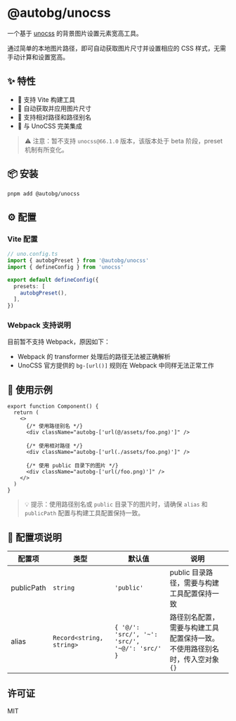 # @autobg/unocss

一个基于 [unocss](https://github.com/unocss/unocss) 的背景图片设置元素宽高工具。

通过简单的本地图片路径，即可自动获取图片尺寸并设置相应的 CSS 样式，无需手动计算和设置宽高。

## ✨ 特性

- 🚀 支持 Vite 构建工具
- 🔄 自动获取并应用图片尺寸
- 📍 支持相对路径和路径别名
- 🎨 与 UnoCSS 完美集成

> ⚠️ 注意：暂不支持 `unocss@66.1.0` 版本，该版本处于 beta 阶段，preset 机制有所变化。

## 📦 安装

```bash
pnpm add @autobg/unocss
```

## ⚙️ 配置

### Vite 配置

```ts
// uno.config.ts
import { autobgPreset } from '@autobg/unocss'
import { defineConfig } from 'unocss'

export default defineConfig({
  presets: [
    autobgPreset(),
  ],
})
```

### Webpack 支持说明

目前暂不支持 Webpack，原因如下：
- Webpack 的 transformer 处理后的路径无法被正确解析
- UnoCSS 官方提供的 `bg-[url()]` 规则在 Webpack 中同样无法正常工作

## 🎯 使用示例

```tsx
export function Component() {
  return (
    <>
      {/* 使用路径别名 */}
      <div className="autobg-['url(@/assets/foo.png)']" />
      
      {/* 使用相对路径 */}
      <div className="autobg-['url(./assets/foo.png)']" />
      
      {/* 使用 public 目录下的图片 */}
      <div className="autobg-['url(/foo.png)']" />
    </>
  )
}
```

> 💡 提示：使用路径别名或 `public` 目录下的图片时，请确保 `alias` 和 `publicPath` 配置与构建工具配置保持一致。

## 📝 配置项说明

| 配置项 | 类型 | 默认值 | 说明 |
| --- | --- | --- | --- |
| publicPath | `string` | `'public'` | public 目录路径，需要与构建工具配置保持一致 |
| alias | `Record<string, string>` | `{ '@/': 'src/', '~': 'src/', '~@/': 'src/' }` | 路径别名配置，需要与构建工具配置保持一致。不使用路径别名时，传入空对象 `{}` |


## 许可证

MIT
